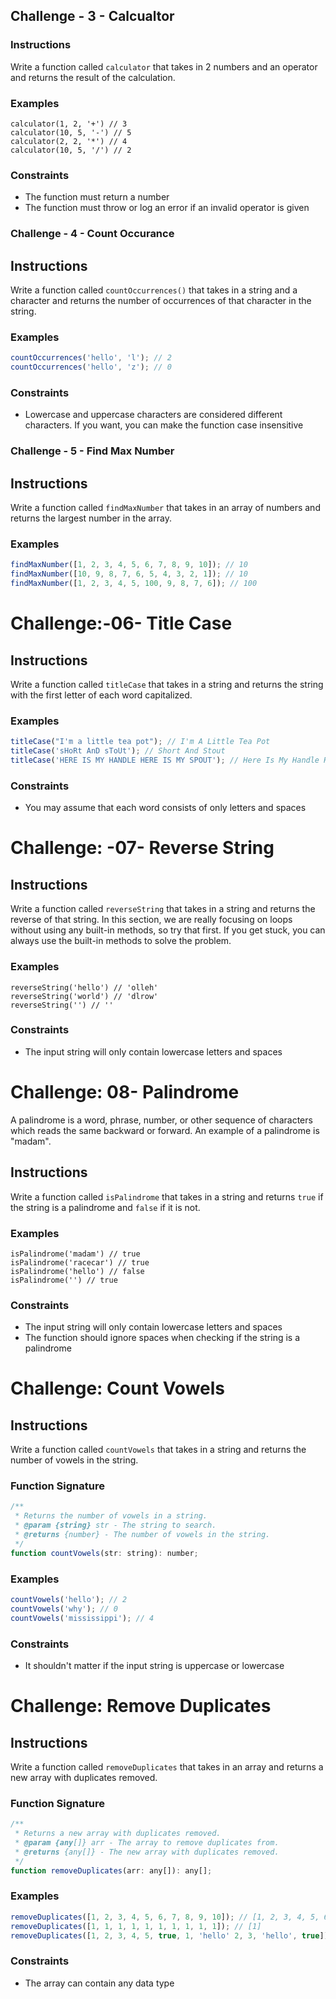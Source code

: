 ## Challenge - 3 - Calcualtor

### Instructions

Write a function called `calculator` that takes in 2 numbers and an operator and returns the result of the calculation.

### Examples

```JS
calculator(1, 2, '+') // 3
calculator(10, 5, '-') // 5
calculator(2, 2, '*') // 4
calculator(10, 5, '/') // 2
```

### Constraints

- The function must return a number
- The function must throw or log an error if an invalid operator is given

### Challenge - 4 - Count Occurance

## Instructions

Write a function called `countOccurrences()` that takes in a string and a character and returns the number of occurrences of that character in the string.

### Examples

```js
countOccurrences('hello', 'l'); // 2
countOccurrences('hello', 'z'); // 0
```

### Constraints

- Lowercase and uppercase characters are considered different characters. If you want, you can make the function case insensitive

### Challenge - 5 - Find Max Number

## Instructions

Write a function called `findMaxNumber` that takes in an array of numbers and returns the largest number in the array.

### Examples

```js
findMaxNumber([1, 2, 3, 4, 5, 6, 7, 8, 9, 10]); // 10
findMaxNumber([10, 9, 8, 7, 6, 5, 4, 3, 2, 1]); // 10
findMaxNumber([1, 2, 3, 4, 5, 100, 9, 8, 7, 6]); // 100
```

# Challenge:-06- Title Case

## Instructions

Write a function called `titleCase` that takes in a string and returns the string with the first letter of each word capitalized.

### Examples

```js
titleCase("I'm a little tea pot"); // I'm A Little Tea Pot
titleCase('sHoRt AnD sToUt'); // Short And Stout
titleCase('HERE IS MY HANDLE HERE IS MY SPOUT'); // Here Is My Handle Here Is My Spout
```

### Constraints

- You may assume that each word consists of only letters and spaces

# Challenge: -07- Reverse String

## Instructions

Write a function called `reverseString` that takes in a string and returns the reverse of that string. In this section, we are really focusing on loops without using any built-in methods, so try that first. If you get stuck, you can always use the built-in methods to solve the problem.

### Examples

```JS
reverseString('hello') // 'olleh'
reverseString('world') // 'dlrow'
reverseString('') // ''
```

### Constraints

- The input string will only contain lowercase letters and spaces

# Challenge: 08- Palindrome

A palindrome is a word, phrase, number, or other sequence of characters which reads the same backward or forward. An example of a palindrome is "madam".

## Instructions

Write a function called `isPalindrome` that takes in a string and returns `true` if the string is a palindrome and `false` if it is not.

### Examples

```JS
isPalindrome('madam') // true
isPalindrome('racecar') // true
isPalindrome('hello') // false
isPalindrome('') // true
```

### Constraints

- The input string will only contain lowercase letters and spaces
- The function should ignore spaces when checking if the string is a palindrome

# Challenge: Count Vowels

## Instructions

Write a function called `countVowels` that takes in a string and returns the number of vowels in the string.

### Function Signature

```js
/**
 * Returns the number of vowels in a string.
 * @param {string} str - The string to search.
 * @returns {number} - The number of vowels in the string.
 */
function countVowels(str: string): number;
```

### Examples

```js
countVowels('hello'); // 2
countVowels('why'); // 0
countVowels('mississippi'); // 4
```

### Constraints

- It shouldn't matter if the input string is uppercase or lowercase


# Challenge: Remove Duplicates

## Instructions

Write a function called `removeDuplicates` that takes in an array and returns a new array with duplicates removed.

### Function Signature

```js
/**
 * Returns a new array with duplicates removed.
 * @param {any[]} arr - The array to remove duplicates from.
 * @returns {any[]} - The new array with duplicates removed.
 */
function removeDuplicates(arr: any[]): any[];
```

### Examples

```js
removeDuplicates([1, 2, 3, 4, 5, 6, 7, 8, 9, 10]); // [1, 2, 3, 4, 5, 6, 7, 8, 9, 10]
removeDuplicates([1, 1, 1, 1, 1, 1, 1, 1, 1, 1]); // [1]
removeDuplicates([1, 2, 3, 4, 5, true, 1, 'hello' 2, 3, 'hello', true]); // [1, 2, 3, 4, 5, true, 'hello']
```

### Constraints

- The array can contain any data type
